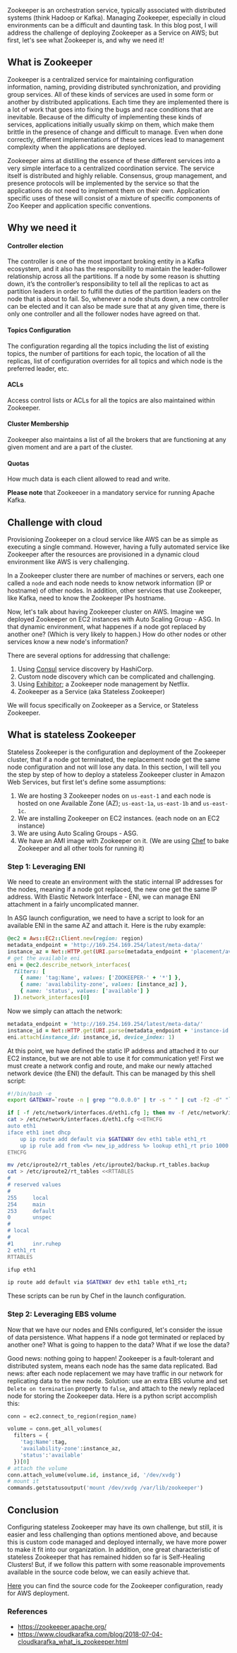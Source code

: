Zookeeper is an orchestration service, typically associated with distributed systems (think Hadoop or Kafka). Managing Zookeeper, especially in cloud environments can be a difficult and daunting task. In this blog post, I will address the challenge of deploying Zookeeper as a Service on AWS; but first, let's see what Zookeeper is, and why we need it!

## What is Zookeeper
Zookeeper is a centralized service for maintaining configuration information, naming, providing distributed synchronization, and providing group services. All of these kinds of services are used in some form or another by distributed applications. Each time they are implemented there is a lot of work that goes into fixing the bugs and race conditions that are inevitable. Because of the difficulty of implementing these kinds of services, applications initially usually skimp on them, which make them brittle in the presence of change and difficult to manage. Even when done correctly, different implementations of these services lead to management complexity when the applications are deployed.

Zookeeper aims at distilling the essence of these different services into a very simple interface to a centralized coordination service. The service itself is distributed and highly reliable. Consensus, group management, and presence protocols will be implemented by the service so that the applications do not need to implement them on their own. Application specific uses of these will consist of a mixture of specific components of Zoo Keeper and application specific conventions.

## Why we need it
#### Controller election
The controller is one of the most important broking entity in a Kafka ecosystem, and it also has the responsibility to maintain the leader-follower relationship across all the partitions. If a node by some reason is shutting down, it’s the controller’s responsibility to tell all the replicas to act as partition leaders in order to fulfill the duties of the partition leaders on the node that is about to fail. So, whenever a node shuts down, a new controller can be elected and it can also be made sure that at any given time, there is only one controller and all the follower nodes have agreed on that.
#### Topics Configuration
The configuration regarding all the topics including the list of existing topics, the number of partitions for each topic, the location of all the replicas, list of configuration overrides for all topics and which node is the preferred leader, etc.
#### ACLs
Access control lists or ACLs for all the topics are also maintained within Zookeeper.
#### Cluster Membership
Zookeeper also maintains a list of all the brokers that are functioning at any given moment and are a part of the cluster.
#### Quotas
How much data is each client allowed to read and write.

**Please note** that Zookeeoer in a mandatory service for running Apache Kafka.

## Challenge with cloud
Provisioning Zookeeper on a cloud service like AWS can be as simple as executing a single command. However, having a fully automated service like Zookeeper after the resources are provisioned in a dynamic cloud environment like AWS is very challenging. 

In a Zookeeper cluster there are number of machines or servers, each one called a `node` and each node needs to know network information (IP or hostname) of other nodes. In addition, other services that use Zookeeper, like Kafka, need to know the Zookeeper IPs hostname. 

Now, let's talk about having Zookeeper cluster on AWS. Imagine we deployed Zookeeper on EC2 instances with Auto Scaling Group - ASG. In that dynamic environment, what happenes if a node got replaced by another one? (Which is very likely to happen.) How do other nodes or other services know a new node's information?

There are several options for addressing that challenge:
1. Using [Consul](https://www.consul.io/discovery.html) service discovery by HashiCorp.
2. Custom node discovery which can be complicated and challenging.
3. Using [Exhibitor](https://github.com/soabase/exhibitor); a Zookeeper node management by Netflix.
4. Zookeeper as a Service (aka Stateless Zookeeper)

We will focus specifically on Zookeeper as a Service, or Stateless Zookeeper.

## What is stateless Zookeeper
Stateless Zookeeper is the configuration and deployment of the Zookeeper cluster, that if a node got terminated, the replacement node get the same node configuration and not will lose any data.
In this section, I will tell you the step by step of how to deploy a stateless Zookeeper cluster in Amazon Web Services, but first let's define some assumptions:
1. We are hosting 3 Zookeeper nodes on `us-east-1` and each node is hosted on one Available Zone (AZ); `us-east-1a`, `us-east-1b` and `us-east-1c`.
2. We are installing Zookeeper on EC2 instances. (each node on an EC2 instance)
3. We are using Auto Scaling Groups - ASG.
4. We have an AMI image with Zookeeper on it. (We are using [Chef](https://www.chef.io/) to bake Zookeeper and all other tools for running it)

### Step 1: Leveraging ENI
We need to create an environment with the static internal IP addresses for the nodes, meaning if a node got replaced, the new one get the same IP address. With Elastic Network Interface - ENI, we can manage ENI attachment in a fairly uncomplicated manner.

In ASG launch configuration, we need to have a script to look for an available ENI in the same AZ and attach it. Here is the ruby example:
```ruby
@ec2 = Aws::EC2::Client.new(region: region)
metadata_endpoint = 'http://169.254.169.254/latest/meta-data/'
instance_az = Net::HTTP.get(URI.parse(metadata_endpoint + 'placement/availability-zone'))
# get the available eni
eni = @ec2.describe_network_interfaces(
  filters: [
    { name: 'tag:Name', values: ['ZOOKEEPER-' + '*'] },
    { name: 'availability-zone', values: [instance_az] },
    { name: 'status', values: ['available'] }
  ]).network_interfaces[0]
```
Now we simply can attach the network:
```ruby
metadata_endpoint = 'http://169.254.169.254/latest/meta-data/'
instance_id = Net::HTTP.get(URI.parse(metadata_endpoint + 'instance-id'))
eni.attach(instance_id: instance_id, device_index: 1)
```
At this point, we have defined the static IP address and attached it to our EC2 instance, but we are not able to use it for communication yet! First we must create a network config and route, and make our newly attached network device (the ENI) the default. This can be managed by this shell script:
```sh
#!/bin/bash -e
export GATEWAY=`route -n | grep "^0.0.0.0" | tr -s " " | cut -f2 -d" "`

if [ -f /etc/network/interfaces.d/eth1.cfg ]; then mv -f /etc/network/interfaces.d/eth1.cfg /etc/network/interfaces.d/backup.eth1.cfg.backup; fi
cat > /etc/network/interfaces.d/eth1.cfg <<ETHCFG
auto eth1
iface eth1 inet dhcp
    up ip route add default via $GATEWAY dev eth1 table eth1_rt
    up ip rule add from <%= new_ip_address %> lookup eth1_rt prio 1000
ETHCFG

mv /etc/iproute2/rt_tables /etc/iproute2/backup.rt_tables.backup
cat > /etc/iproute2/rt_tables <<RTTABLES
#
# reserved values
#
255     local
254     main
253     default
0       unspec
#
# local
#
#1      inr.ruhep
2 eth1_rt
RTTABLES

ifup eth1

ip route add default via $GATEWAY dev eth1 table eth1_rt;
```

These scripts can be run by Chef in the launch configuration.

### Step 2: Leveraging EBS volume
Now that we have our nodes and ENIs configured, let's consider the issue of data persistence. What happens if a node got terminated or replaced by another one? What is going to happen to the data? What if we lose the data?

Good news: nothing going to happen! Zookeeper is a fault-tolerant and distributed system, means each node has the same data replicated.
Bad news: after each node replacement we may have traffic in our network for replicating data to the new node.
Solution: use an extra EBS volume and set `Delete on termination` property to `false`, and attach to the newly replaced node for storing the Zookeeper data. Here is a python script accomplish this:
```python
conn = ec2.connect_to_region(region_name)

volume = conn.get_all_volumes(
  filters = {
    'tag:Name':tag,
    'availability-zone':instance_az,
    'status':'available'
  })[0]
# attach the volume
conn.attach_volume(volume.id, instance_id, '/dev/xvdg')
# mount it
commands.getstatusoutput('mount /dev/xvdg /var/lib/zookeeper')
```
<!-- ## How to make it Self-Healing -->
## Conclusion
Configuring stateless Zookeeper may have its own challenge, but still, it is easier and less challenging than options mentioned above, and because this is custom code managed and deployed internally, we have more power to make it fit into our organization. In addition, one great characteristic of stateless Zookeeper that has remained hidden so far is Self-Healing Clusters! But, if we follow this pattern with some reasonable improvements available in the source code below, we can easily achieve that. 

[Here](git@github.com:ali1dc/xd-zookeeper.git) you can find the source code for the Zookeeper configuration, ready for AWS deployment.

### References
- https://zookeeper.apache.org/
- https://www.cloudkarafka.com/blog/2018-07-04-cloudkarafka_what_is_zookeeper.html
